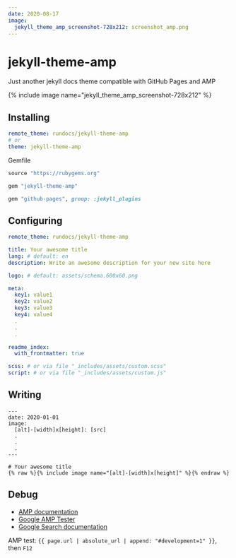 ```yaml
---
date: 2020-08-17
image:
  jekyll_theme_amp_screenshot-728x212: screenshot_amp.png
---
```


# jekyll-theme-amp
<amp-img alt="CI" src="https://github.com/rundocs/jekyll-theme-amp/workflows/CI/badge.svg" width="90px" height="20px"></amp-img>

Just another jekyll docs theme compatible with GitHub Pages and AMP

{% include image name="jekyll_theme_amp_screenshot-728x212" %}

## Installing
```yml
remote_theme: rundocs/jekyll-theme-amp
# or
theme: jekyll-theme-amp
```

Gemfile
```ruby
source "https://rubygems.org"

gem "jekyll-theme-amp"

gem "github-pages", group: :jekyll_plugins
```

## Configuring
```yml
remote_theme: rundocs/jekyll-theme-amp

title: Your awesome title
lang: # default: en
description: Write an awesome description for your new site here

logo: # default: assets/schema.600x60.png

meta:
  key1: value1
  key2: value2
  key3: value3
  key4: value4
  .
  .
  .

readme_index:
  with_frontmatter: true

scss: # or via file "_includes/assets/custom.scss"
script: # or via file "_includes/assets/custom.js"
```

## Writing
```
---
date: 2020-01-01
image:
  [alt]-[width]x[height]: [src]
  .
  .
  .
---

# Your awesome title
{% raw %}{% include image name="[alt]-[width]x[height]" %}{% endraw %}
```

## Debug
- [AMP documentation](https://amp.dev/documentation/)
- [Google AMP Tester](https://search.google.com/test/amp)
- [Google Search documentation](https://developers.google.com/search/docs/data-types/article)

AMP test: `{{ page.url | absolute_url | append: "#development=1" }}`, then `F12`

